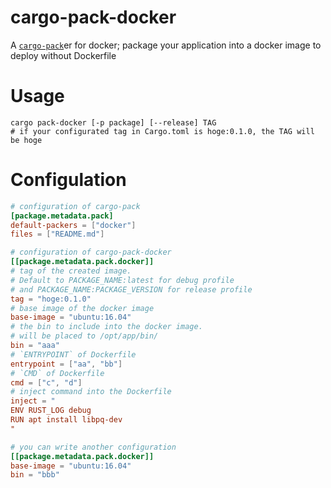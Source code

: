 # cargo-pack-docker
A [`cargo-pack`](https://github.com/KeenS/cargo-pack)er for docker; package your application into a docker image to deploy without Dockerfile

# Usage

```
cargo pack-docker [-p package] [--release] TAG
# if your configurated tag in Cargo.toml is hoge:0.1.0, the TAG will be hoge
```

# Configulation


``` toml
# configuration of cargo-pack
[package.metadata.pack]
default-packers = ["docker"]
files = ["README.md"]

# configuration of cargo-pack-docker
[[package.metadata.pack.docker]]
# tag of the created image.
# Default to PACKAGE_NAME:latest for debug profile
# and PACKAGE_NAME:PACKAGE_VERSION for release profile
tag = "hoge:0.1.0"
# base image of the docker image
base-image = "ubuntu:16.04"
# the bin to include into the docker image.
# will be placed to /opt/app/bin/
bin = "aaa"
# `ENTRYPOINT` of Dockerfile
entrypoint = ["aa", "bb"]
# `CMD` of Dockerfile
cmd = ["c", "d"]
# inject command into the Dockerfile
inject = "
ENV RUST_LOG debug
RUN apt install libpq-dev
"

# you can write another configuration 
[[package.metadata.pack.docker]]
base-image = "ubuntu:16.04"
bin = "bbb"

```
